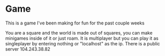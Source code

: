 # Game
This is a game I've been making for fun for the past couple weeks

You are a square and the world is made out of squares, you can make minigames inside of it or just roam.
It is multiplayer but you can play it as singleplayer by entering nothing or "localhost" as the ip.
There is a public server 104.243.38.82